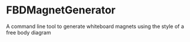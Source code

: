 # FBDMagnetGenerator
A command line tool to generate whiteboard magnets using the style of a free body diagram
